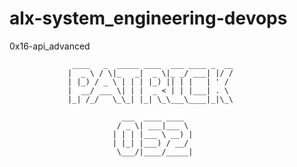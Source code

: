 # alx-system_engineering-devops

0x16-api_advanced

                  ____   _  _____ ____  ___ ____ _  __
                 |  _ \ / \|_   _|  _ \|_ _/ ___| |/ /
                 | |_) / _ \ | | | |_) || | |   | ' / 
                 |  __/ ___ \| | |  _ < | | |___| . \ 
                 |_| /_/   \_\_| |_| \_\___\____|_|\_\
                                                      
                             ___  ____ ____  
                            / _ \| ___|___ \ 
                           | | | |___ \ __) |
                           | |_| |___) / __/ 
                            \___/|____/_____|
